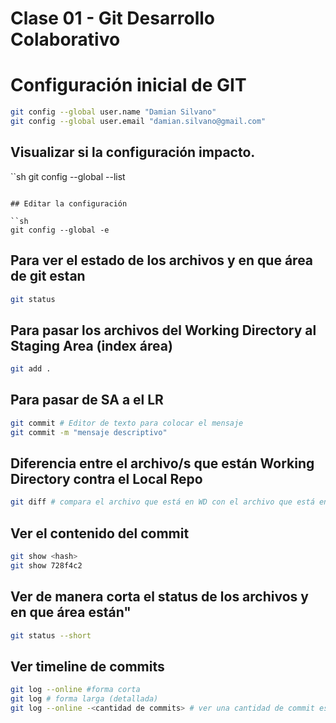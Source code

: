 # Clase 01 - Git Desarrollo Colaborativo

# Configuración inicial de GIT

```sh
git config --global user.name "Damian Silvano"
git config --global user.email "damian.silvano@gmail.com"
```

## Visualizar si la configuración impacto.

``sh
git config --global --list
```

## Editar la configuración 

``sh
git config --global -e
```

## Para ver el estado de los archivos y en que área de git estan

```sh
git status
```
## Para pasar los archivos del Working Directory al Staging Area (index área)

```sh
git add .
```
## Para pasar de SA a el LR

```sh
git commit # Editor de texto para colocar el mensaje
git commit -m "mensaje descriptivo"
```

## Diferencia entre el archivo/s que están Working Directory contra el Local Repo

```sh
git diff # compara el archivo que está en WD con el archivo que está en LR
```

## Ver el contenido del commit 

```sh
git show <hash>
git show 728f4c2
```

## Ver de manera corta el status de los archivos y en que área están"

```sh
git status --short
```

## Ver timeline de commits

```sh
git log --online #forma corta
git log # forma larga (detallada)
git log --online -<cantidad de commits> # ver una cantidad de commit especifica
```